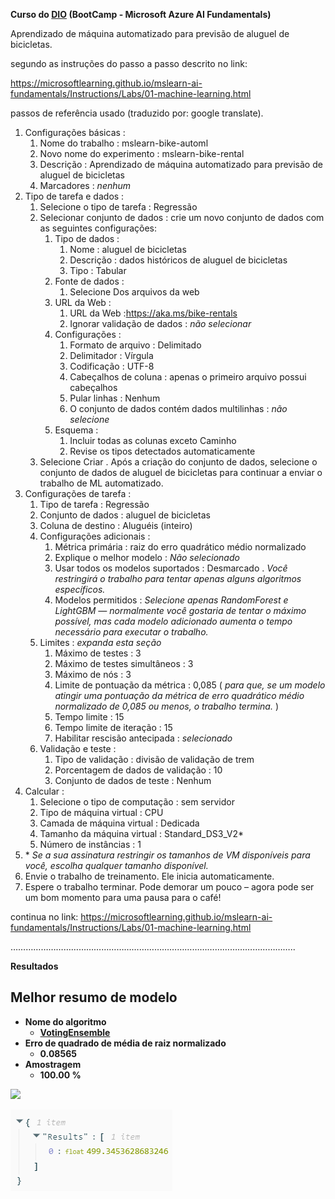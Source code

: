 ﻿**Curso do [DIO](https://web.dio.me) (BootCamp - Microsoft Azure AI Fundamentals)**

Aprendizado de máquina automatizado para previsão de aluguel de bicicletas.

segundo as instruções do passo a passo descrito no link:

<https://microsoftlearning.github.io/mslearn-ai-fundamentals/Instructions/Labs/01-machine-learning.html>


passos de referência usado (traduzido por: google translate).

1. Configurações básicas :
   1. Nome do trabalho : mslearn-bike-automl
   1. Novo nome do experimento : mslearn-bike-rental
   1. Descrição : Aprendizado de máquina automatizado para previsão de aluguel de bicicletas
   1. Marcadores : *nenhum*
1. Tipo de tarefa e dados :
   1. Selecione o tipo de tarefa : Regressão
   1. Selecionar conjunto de dados : crie um novo conjunto de dados com as seguintes configurações:
      1. Tipo de dados :
         1. Nome : aluguel de bicicletas
         1. Descrição : dados históricos de aluguel de bicicletas
         1. Tipo : Tabular
      1. Fonte de dados :
         1. Selecione Dos arquivos da web
      1. URL da Web :
         1. URL da Web :https://aka.ms/bike-rentals
         1. Ignorar validação de dados : *não selecionar*
      1. Configurações :
         1. Formato de arquivo : Delimitado
         1. Delimitador : Vírgula
         1. Codificação : UTF-8
         1. Cabeçalhos de coluna : apenas o primeiro arquivo possui cabeçalhos
         1. Pular linhas : Nenhum
         1. O conjunto de dados contém dados multilinhas : *não selecione*
      1. Esquema :
         1. Incluir todas as colunas exceto Caminho
         1. Revise os tipos detectados automaticamente
   1. Selecione Criar . Após a criação do conjunto de dados, selecione o conjunto de dados de aluguel de bicicletas para continuar a enviar o trabalho de ML automatizado.
1. Configurações de tarefa :
   1. Tipo de tarefa : Regressão
   1. Conjunto de dados : aluguel de bicicletas
   1. Coluna de destino : Aluguéis (inteiro)
   1. Configurações adicionais :
      1. Métrica primária : raiz do erro quadrático médio normalizado
      1. Explique o melhor modelo : *Não selecionado*
      1. Usar todos os modelos suportados : Desmarcado . *Você restringirá o trabalho para tentar apenas alguns algoritmos específicos.*
      1. Modelos permitidos : *Selecione apenas RandomForest e LightGBM — normalmente você gostaria de tentar o máximo possível, mas cada modelo adicionado aumenta o tempo necessário para executar o trabalho.*
   1. Limites : *expanda esta seção*
      1. Máximo de testes : 3
      1. Máximo de testes simultâneos : 3
      1. Máximo de nós : 3
      1. Limite de pontuação da métrica : 0,085 ( *para que, se um modelo atingir uma pontuação da métrica de erro quadrático médio normalizado de 0,085 ou menos, o trabalho termina.* )
      1. Tempo limite : 15
      1. Tempo limite de iteração : 15
      1. Habilitar rescisão antecipada : *selecionado*
   1. Validação e teste :
      1. Tipo de validação : divisão de validação de trem
      1. Porcentagem de dados de validação : 10
      1. Conjunto de dados de teste : Nenhum
1. Calcular :
   1. Selecione o tipo de computação : sem servidor
   1. Tipo de máquina virtual : CPU
   1. Camada de máquina virtual : Dedicada
   1. Tamanho da máquina virtual : Standard\_DS3\_V2\*
   1. Número de instâncias : 1
1. \* *Se a sua assinatura restringir os tamanhos de VM disponíveis para você, escolha qualquer tamanho disponível.*
1. Envie o trabalho de treinamento. Ele inicia automaticamente.
1. Espere o trabalho terminar. Pode demorar um pouco – agora pode ser um bom momento para uma pausa para o café!

continua no link: <https://microsoftlearning.github.io/mslearn-ai-fundamentals/Instructions/Labs/01-machine-learning.html>

…………………………………………………………………………………………………..


**Resultados**

## <a name="_qonwxbyroxmp"></a>Melhor resumo de modelo
- **Nome do algoritmo**
  - [**VotingEnsemble**](https://ml.azure.com/experiments/id/f5cc718c-f57a-4dc2-adf0-360ace8367bd/runs/mslearn-bike-automl_2?wsid=/subscriptions/c04e1513-d39b-4ac7-ba2f-f716ee180c66/resourceGroups/L1/providers/Microsoft.MachineLearningServices/workspaces/laboratorio800&tid=cddc4540-7573-4822-80d7-a0c045284814#model)
- **Erro de quadrado de média de raiz normalizado**
  - **0.08565**
- **Amostragem**
  - **100.00 %**


![](Aspose.Words.b5aa9093-7a0c-4487-99a8-9d2ed44cd954.001.png)

![](Aspose.Words.b5aa9093-7a0c-4487-99a8-9d2ed44cd954.002.png)
